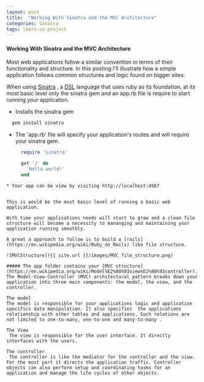 ```yaml
---
layout: post
title:  "Working With Sinatra and the MVC Architecture"
categories: Sinatra
tags: learn.co project
---
```


#### Working With Sinatra and the MVC Architecture

Most web applications follow a similar convention in terms of their functionality and structure. In this posting I'll illustrate how a simple application follows common structures and logic found on bigger sites.

When using [Sinatra](http://sinatrarb.com/) , a [DSL](https://en.wikipedia.org/wiki/Domain-specific_language) language that uses ruby as its foundation, at its most basic level only the sinatra gem and an app.rb file is require to start running your application.

* Installs the sinatra gem
```RUBY
  gem install sinatra
```

* The 'app.rb' file will specify your application's routes and will require your sinatra gem.
  ``` RUBY
    require 'sinatra'

    get '/' do
      'Hello world!'
    end
 ```
 * Your app can be view by visiting http://localhost:4567


This is would be the most basic level of running a basic web application.

With time your applications needs will start to grow and a clean file structure will become a necessity to mananging and maintaining your application running smoothly.

A great a approach to follow is to build a [rails](https://en.wikipedia.org/wiki/Ruby_on_Rails) like file structure.

![MVCStructure]({{ site.url }}/images/MVC_file_structure.png)

##### The app folder contains your [MVC structure](https://en.wikipedia.org/wiki/Model%E2%80%93view%E2%80%93controller).
The Model-View-Controller (MVC) architectural pattern breaks down your application into three main components: the model, the view, and the controller.

The model
 The model is responsible for your applications logic and application specifics data manipulation. It also specifies  the applications relationship with other tables and applications. Such relations are not limited to one-to-many, one-to-one and many-to-many .  

The View  
  The view is responsible for the user interface. It directly interfaces with the users.

The controller
  The controller is like the mediator for the controller and the view. For the most part it directs the application traffic. Controller objects can also perform setup and coordinating tasks for an application and manage the life cycles of other objects.
